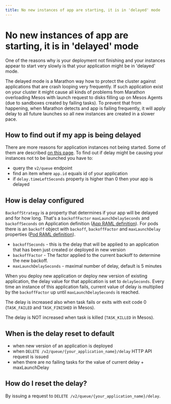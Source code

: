 ```yaml
---
title: No new instances of app are starting, it is in 'delayed' mode
---
```


# No new instances of app are starting, it is in 'delayed' mode

One of the reasons why is your deployment not finishing and your instances appear to start very slowly is that your application 
might be in 'delayed' mode.

The delayed mode is a Marathon way how to protect the cluster against applications that are crash looping very frequently.
If such application exist on your cluster it might cause all kinds of problems from Marathon overloading
Mesos with launch request to disks filling up on Mesos Agents (due to sandboxes created by failing tasks). To prevent 
that from happening, when Marathon detects and app is failing frequently, it will apply delay to all future launches
so all new instances are created in a slower pace.

## How to find out if my app is being delayed

There are more reasons for application instances not being started. Some of them are described [on this page](waiting.html).
To find out if delay might be causing your instances not to be launched you have to:
- query the `v2/queue` endpoint
- find an item where `app.id` equals id of your application
- if `delay.timeLeftSeconds` property is higher than 0 then your app is delayed

## How is delay configured

`BackoffStrategy` is a property that determines if your app will be delayed and for how long. That's a `backoffFactor`
`maxLaunchDelaySeconds` and `backoffSeconds` on Application definition ([App RAML definition](https://github.com/mesosphere/marathon/blob/master/docs/docs/rest-api/public/api/v2/types/app.raml)). For pods there is an `backoff` object with `backoff`, `backoffFactor` 
and `maxLaunchDelay` properties ([Pod RAML definition](https://github.com/mesosphere/marathon/blob/master/docs/docs/rest-api/public/api/v2/types/pod.raml#L35)).

- `backoffSeconds` - this is the delay that will be applied to an application that has been just created or deployed in new version
- `backoffFactor` - The factor applied to the current backoff to determine the new backoff. 
- `maxLaunchDelaySeconds` - maximal number of delay, default is 5 minutes

When you deploy new application or deploy new version of existing application, the delay value for that application is set to `delaySeconds`.
Every time an instance of this application fails, current value of delay is multiplied by the `backoffFactor` up until
`maxLaunchDelaySeconds` is reached.

The delay is increased also when task fails or exits with exit code 0 (`TASK_FAILED` and `TASK_FINISHED` in Mesos). 

The delay is NOT increased when task is killed (`TASK_KILLED` in Mesos).

## When is the delay reset to default

- when new version of an application is deployed
- when `DELETE /v2/queue/{your_application_name}/delay` HTTP API request is issued
- when there are no failing tasks for the value of current delay + maxLaunchDelay

## How do I reset the delay?

By issuing a request to `DELETE /v2/queue/{your_application_name}/delay`.

